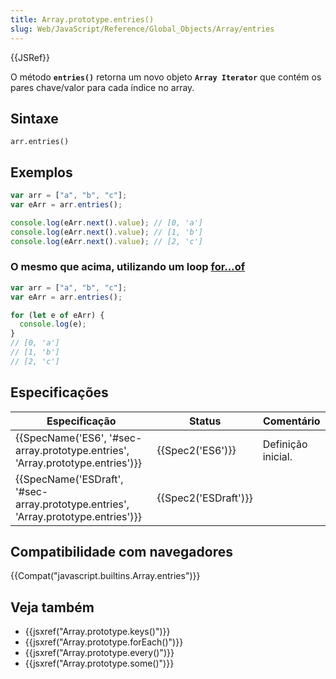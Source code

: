 ```yaml
---
title: Array.prototype.entries()
slug: Web/JavaScript/Reference/Global_Objects/Array/entries
---
```


{{JSRef}}

O método **`entries()`** retorna um novo objeto **`Array Iterator`** que contém os pares chave/valor para cada índice no array.

## Sintaxe

```
arr.entries()
```

## Exemplos

```js
var arr = ["a", "b", "c"];
var eArr = arr.entries();

console.log(eArr.next().value); // [0, 'a']
console.log(eArr.next().value); // [1, 'b']
console.log(eArr.next().value); // [2, 'c']
```

### O mesmo que acima, utilizando um loop [for…of](/pt-BR/docs/Web/JavaScript/Reference/Statements/for...of)

```js
var arr = ["a", "b", "c"];
var eArr = arr.entries();

for (let e of eArr) {
  console.log(e);
}
// [0, 'a']
// [1, 'b']
// [2, 'c']
```

## Especificações

| Especificação                                                                      | Status               | Comentário         |
| ---------------------------------------------------------------------------------- | -------------------- | ------------------ |
| {{SpecName('ES6', '#sec-array.prototype.entries', 'Array.prototype.entries')}}     | {{Spec2('ES6')}}     | Definição inicial. |
| {{SpecName('ESDraft', '#sec-array.prototype.entries', 'Array.prototype.entries')}} | {{Spec2('ESDraft')}} |                    |

## Compatibilidade com navegadores

{{Compat("javascript.builtins.Array.entries")}}

## Veja também

- {{jsxref("Array.prototype.keys()")}}
- {{jsxref("Array.prototype.forEach()")}}
- {{jsxref("Array.prototype.every()")}}
- {{jsxref("Array.prototype.some()")}}
